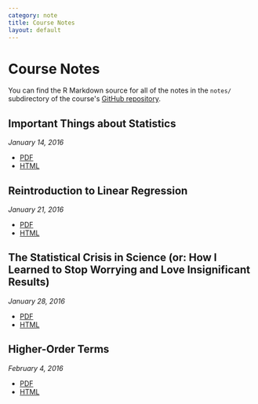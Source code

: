 ```yaml
---
category: note
title: Course Notes
layout: default
---
```


<h1 class="page-title">Course Notes</h1>

You can find the R Markdown source for all of the notes in the `notes/` subdirectory of the course's [GitHub repository](https://github.com/brentonk/psci8357).

## Important Things about Statistics
*January 14, 2016*

* [PDF]({{site.baseurl}}/notes/01-important-things.pdf)
* [HTML]({{site.baseurl}}/notes/01-important-things.html)

## Reintroduction to Linear Regression
*January 21, 2016*

* [PDF]({{site.baseurl}}/notes/02-reintroduction.pdf)
* [HTML]({{site.baseurl}}/notes/02-reintroduction.html)

## The Statistical Crisis in Science (or: How I Learned to Stop Worrying and Love Insignificant Results)
*January 28, 2016*

* [PDF]({{site.baseurl}}/notes/03-crisis.pdf)
* [HTML]({{site.baseurl}}/notes/03-crisis.html)

## Higher-Order Terms
*February 4, 2016*

* [PDF]({{site.baseurl}}/notes/04-higher-order.pdf)
* [HTML]({{site.baseurl}}/notes/04-higher-order.html)
